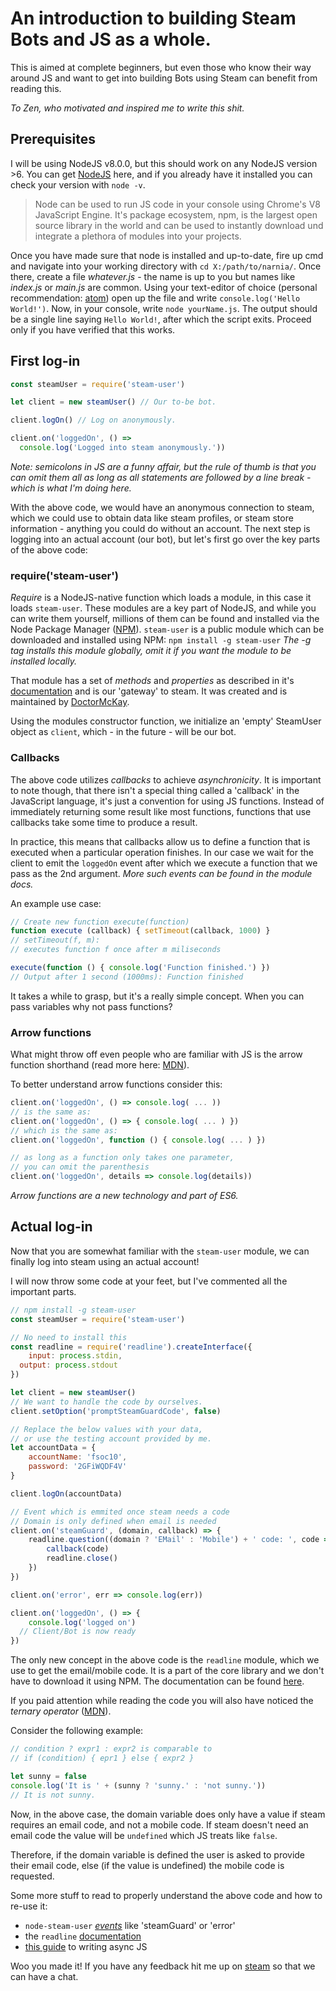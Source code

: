 # An introduction to building Steam Bots and JS as a whole.

This is aimed at complete beginners, but even those who know their way around JS and want to get into building Bots using Steam can benefit from reading this.

*To Zen, who motivated and inspired me to write this shit.*

## Prerequisites

I will be using NodeJS v8.0.0, but this should work on any NodeJS version >6. You can get [NodeJS](https://nodejs.org/en/) here, and if you already have it installed you can check your version with `node -v`.

> Node can be used to run JS code in your console using Chrome's V8 JavaScript Engine. It's package ecosystem, npm, is the largest open source library in the world and can be used to instantly download und integrate a plethora of modules into your projects.

Once you have made sure that node is installed and up-to-date, fire up cmd and navigate into your working directory with `cd X:/path/to/narnia/`.
Once there, create a file *whatever.js* - the name is up to you but names like *index.js* or *main.js* are common.
Using your text-editor of choice (personal recommendation: [atom](https://atom.io/)) open up the file and write `console.log('Hello World!')`.
Now, in your console, write `node yourName.js`. The output should be a single line saying `Hello World!`, after which the script exits.
Proceed only if you have verified that this works.

## First log-in

```javascript
const steamUser = require('steam-user')

let client = new steamUser() // Our to-be bot.

client.logOn() // Log on anonymously.                           

client.on('loggedOn', () =>
  console.log('Logged into steam anonymously.'))
```
*Note: semicolons in JS are a funny affair, but the rule of thumb is that you can omit them all as long as all statements are followed by a line break - which is what I'm doing here.*

With the above code, we would have an anonymous connection to steam, which we could use to obtain data like steam profiles, or steam store information - anything you could do without an account.
The next step is logging into an actual account (our bot), but let's first go over the key parts of the above code:

### require('steam-user')
*Require* is a NodeJS-native function which loads a module, in this case it loads `steam-user`. These modules are a key part of NodeJS, and while you can write them yourself, millions of them can be found and installed via the Node Package Manager ([NPM](https://www.npmjs.com/)). `steam-user` is a public module which can be downloaded and installed using NPM:
`npm install -g steam-user` *The -g tag installs this module globally, omit it if you want the module to be installed locally.*

That module has a set of *methods* and *properties* as described in it's [documentation](https://github.com/DoctorMcKay/node-steam-user#steamuser) and is our 'gateway' to steam. It was created and is maintained by [DoctorMcKay](https://github.com/DoctorMcKay).

Using the modules constructor function, we initialize an 'empty' SteamUser object as `client`, which - in the future - will be our bot.

### Callbacks

The above code utilizes *callbacks* to achieve *asynchronicity*. It is important to note though, that there isn't a special thing called a 'callback' in the JavaScript language, it's just a convention for using JS functions. Instead of immediately returning some result like most functions, functions that use callbacks take some time to produce a result.

In practice, this means that callbacks allow us to define a function that is executed when a particular operation finishes. In our case we wait for the client to emit the `loggedOn` event after which we execute a function that we pass as the 2nd argument. *More such events can be found in the module docs.*

An example use case:
```javascript
// Create new function execute(function)
function execute (callback) { setTimeout(callback, 1000) }
// setTimeout(f, m):
// executes function f once after m miliseconds

execute(function () { console.log('Function finished.') })
// Output after 1 second (1000ms): Function finished
```

It takes a while to grasp, but it's a really simple concept. When you can pass variables why not pass functions?

### Arrow functions

What might throw off even people who are familiar with JS is the arrow function shorthand (read more here: [MDN](https://developer.mozilla.org/en/docs/Web/JavaScript/Reference/Functions/Arrow_functions)).

To better understand arrow functions consider this:
```javascript
client.on('loggedOn', () => console.log( ... ))
// is the same as:
client.on('loggedOn', () => { console.log( ... ) })
// which is the same as:
client.on('loggedOn', function () { console.log( ... ) })

// as long as a function only takes one parameter,
// you can omit the parenthesis
client.on('loggedOn', details => console.log(details))
```
*Arrow functions are a new technology and part of ES6.*

## Actual log-in

Now that you are somewhat familiar with the `steam-user` module, we can finally log into steam using an actual account!

I will now throw some code at your feet, but I've commented all the important parts.

```javascript
// npm install -g steam-user
const steamUser = require('steam-user')

// No need to install this
const readline = require('readline').createInterface({
	input: process.stdin,
  output: process.stdout
})

let client = new steamUser()
// We want to handle the code by ourselves.
client.setOption('promptSteamGuardCode', false)

// Replace the below values with your data,
// or use the testing account provided by me.
let accountData = {
	accountName: 'fsoc10',
	password: '2GFiWQDF4V'
}

client.logOn(accountData)

// Event which is emmited once steam needs a code
// Domain is only defined when email is needed
client.on('steamGuard', (domain, callback) => {
	readline.question((domain ? 'EMail' : 'Mobile') + ' code: ', code => {
		callback(code)
		readline.close()
	})
})

client.on('error', err => console.log(err))

client.on('loggedOn', () => {
	console.log('logged on')
  // Client/Bot is now ready
})
```

The only new concept in the above code is the `readline` module, which we use to
get the email/mobile code. It is a part of the core library and we don't have to
download it using NPM. The documentation can be found [here](https://nodejs.org/api/readline.html).

If you paid attention while reading the code you will also have noticed the
*ternary operator* ([MDN](https://developer.mozilla.org/en/docs/Web/JavaScript/Reference/Operators/Conditional_Operator)).

Consider the following example:
```javascript
// condition ? expr1 : expr2 is comparable to
// if (condition) { epr1 } else { expr2 }

let sunny = false
console.log('It is ' + (sunny ? 'sunny.' : 'not sunny.'))
// It is not sunny.
```

Now, in the above case, the domain variable does only have a value if
steam requires an email code, and not a mobile code. If steam doesn't need an
email code the value will be `undefined` which JS treats like `false`.

Therefore, if the domain variable is defined the user is asked to provide
their email code, else (if the value is undefined) the mobile code is requested.

Some more stuff to read to properly understand the above code and how to re-use it:
- `node-steam-user` [*events*](https://github.com/DoctorMcKay/node-steam-user#events-) like 'steamGuard' or 'error'
- the `readline` [documentation](https://nodejs.org/api/readline.html)
- [this guide](http://callbackhell.com/) to writing async JS

Woo you made it! If you have any feedback hit me up on [steam](http://steamcommunity.com/profiles/76561198091491690)
so that we can have a chat. 
